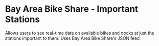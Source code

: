 Bay Area Bike Share - Important Stations
================
Allows users to see real-time data on available bikes and docks at just the stations important to them. Uses Bay Area Bike Share's JSON feed.
